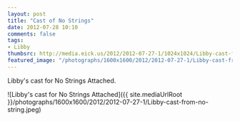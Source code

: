 ```yaml
---
layout: post
title: "Cast of No Strings"
date: 2012-07-28 10:10
comments: false
tags: 
- Libby
thumbsrc: http://media.eick.us/2012/2012-07-27-1/1024x1024/Libby-cast-from-no-string.jpeg
featured_image: "/photographs/1600x1600/2012/2012-07-27-1/Libby-cast-from-no-string.jpeg"
---
```

Libby's cast for No Strings Attached.

![Libby's cast for No Strings Attached]({{ site.mediaUrlRoot }}/photographs/1600x1600/2012/2012-07-27-1/Libby-cast-from-no-string.jpeg)

